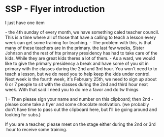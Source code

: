 # SSP - Flyer introduction

I just have one item

\- the 4th sunday of every month, we have something caled teacher council. This is a time where all of those that have a calling to teach a lesson every week can get some training for teaching.
\- The problem with this, is that many of these teachers are in the primary. the last few weeks, Sister Johnson and the rest of hte primary presidency has had to take care of the kids. While they are great kids theres a lot of them.
\- As a ward, we would like to give the primary presidency a break and have some of you sit in primary with the classes during the 2nd and 3rd hour.
You won't need to to teach a lesson, but we do need you to help keep the kids under control.
Next week is the fourth week, it's February 25th, we need to sign up about 6 or 7 people to sit with the classes during the 2nd and third hour next week.
With that said I need you to do me a favor and do tw things

1 - Then please sign your name and number on this clipboard;
then 2nd - please come take a flyer and some chocolate motivation.
(we probably don't have time to pass out the clipboard here, but I'll be going around and looking for subs.)

If you are a teacher, please meet on the stage either during the 2nd or 3rd  hour to receive some training.
